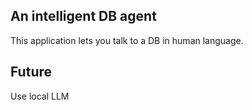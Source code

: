 ## An intelligent DB agent

This application lets you talk to a DB in human language.

## Future

Use local LLM
